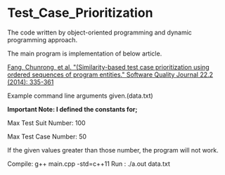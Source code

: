 # Test_Case_Prioritization


The code written by object-oriented programming and dynamic programming approach.

The main program is implementation of below article.

[Fang, Chunrong, et al. "(Similarity-based test case prioritization using
ordered sequences of program entities." Software Quality Journal 22.2 (2014): 335-361](http://citeseerx.ist.psu.edu/viewdoc/download?doi=10.1.1.479.2188&rep=rep1&type=pdf)

Example command line arguments given.(data.txt)

**Important Note: I defined the constants for;**

Max Test Suit Number: 100

Max Test Case Number: 50

If the given values greater than those number, the program will not work.

Compile:  g++ main.cpp -std=c++11
Run    :  ./a.out data.txt
